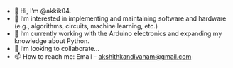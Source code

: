 - 👋 Hi, I’m @akkik04.
- 👀 I’m interested in implementing and maintaining software and hardware (e.g., algorithms, circuits, machine learning, etc.)
- 🌱 I’m currently working with the Arduino electronics and expanding my knowledge about Python.
- 🤝 I’m looking to collaborate...
- 📫 How to reach me: Email - akshithkandivanam@gmail.com

<!---
akkik04/akkik04 is a ✨ special ✨ repository because its `README.md` (this file) appears on your GitHub profile.
You can click the Preview link to take a look at your changes.
--->
